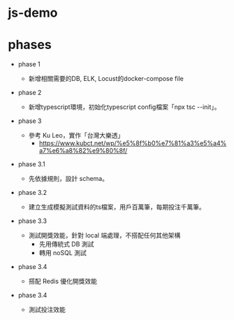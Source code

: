 # js-demo

# phases

- phase 1
    - 新增相關需要的DB, ELK, Locust的docker-compose file

- phase 2
    - 新增typescript環境，初始化typescript config檔案「npx tsc --init」。

- phase 3
    - 參考 Ku Leo，實作「台灣大樂透」
        - https://www.kubct.net/wp/%e5%8f%b0%e7%81%a3%e5%a4%a7%e6%a8%82%e9%80%8f/

- phase 3.1
    - 先依據規則，設計 schema。

- phase 3.2
    - 建立生成模擬測試資料的ts檔案，用戶百萬筆，每期投注千萬筆。

- phase 3.3
    - 測試開獎效能，針對 local 端處理，不搭配任何其他架構
        - 先用傳統式 DB 測試
        - 轉用 noSQL 測試

- phase 3.4
    - 搭配 Redis 優化開獎效能

- phase 3.4
    - 測試投注效能